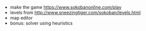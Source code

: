 
- make the game https://www.sokobanonline.com/play
- levels from http://www.sneezingtiger.com/sokoban/levels.html
- map editor 
- bonus: solver using heuristics
